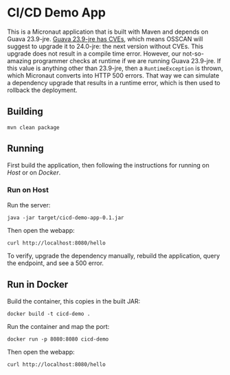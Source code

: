 # CI/CD Demo App

This is a Micronaut application that is built with Maven and depends on Guava 23.9-jre.
[Guava 23.9-jre has CVEs](https://snyk.io/vuln/SNYK-JAVA-COMGOOGLEGUAVA-32236), which means OSSCAN will suggest to upgrade it to 24.0-jre: the next version without CVEs.
This upgrade does not result in a compile time error.
However, our not-so-amazing programmer checks at runtime if we are running Guava 23.9-jre.
If this value is anything other than 23.9-jre, then a `RuntimeException` is thrown, which Micronaut converts into HTTP 500 errors.
That way we can simulate a dependency upgrade that results in a runtime error, which is then used to rollback the deployment.

## Building

```
mvn clean package
```

## Running

First build the application, then following the instructions for running on _Host_ or on _Docker_.

### Run on Host

Run the server:

```
java -jar target/cicd-demo-app-0.1.jar
```

Then open the webapp:

```
curl http://localhost:8080/hello
```

To verify, upgrade the dependency manually, rebuild the application, query the endpoint, and see a 500 error.

## Run in Docker

Build the container, this copies in the built JAR:

```
docker build -t cicd-demo .
```

Run the container and map the port:

```
docker run -p 8080:8080 cicd-demo
```

Then open the webapp:

```
curl http://localhost:8080/hello
```
